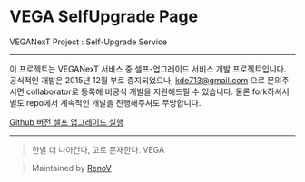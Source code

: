 # VEGA SelfUpgrade Page
VEGANexT Project : Self-Upgrade Service


---

이 프로젝트는 VEGANexT 서비스 중 셀프-업그레이드 서비스 개발 프로젝트입니다.
공식적인 개발은 2015년 12월 부로 중지되었으나, [kde713@gmail.com](mailto:kde713@gmail.com) 으로 문의주시면 collaborator로 등록해 비공식 개발을 지원해드릴 수 있습니다.
물론 fork하셔서 별도 repo에서 계속적인 개발을 진행해주셔도 무방합니다.


[Github 버전 셀프 업그레이드 실행](http://kde713.github.io/veganext-selfupsvc/)

---


> 한발 더 나아간다, 고로 존재한다. VEGA

> Maintained by [RenoV](http://kde713.tistory.com/)
